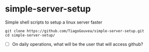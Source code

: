 # simple-server-setup
Simple shell scripts to setup a linux server faster



```shell script
git clone https://github.com/TiagoGouvea/simple-server-setup.git
cd simple-server-setup/
```


- [ ] On daily operations, what will be the user that will access github?